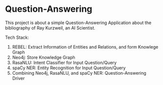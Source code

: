 # Question-Answering
This project is about a simple Question-Answering Application about the bibliography of Ray Kurzweil, an AI Scientist. 

Tech Stack:
1. REBEL: Extract Information of Entities and Relations, and form Knowlege Graph
2. Neo4j: Store Knowledge Graph
3. RasaNLU: Intent Classifier for Input Question/Query
4. spaCy NER: Entity Recognition for Input Question/Query
5. Combining Neo4j, RasaNLU, and spaCy NER: Question-Answering Driver
